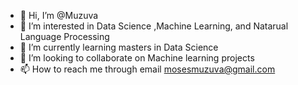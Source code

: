 - 👋 Hi, I’m @Muzuva
- 👀 I’m interested in Data Science ,Machine Learning, and Natarual Language Processing 
- 🌱 I’m currently learning masters in Data Science
- 💞️ I’m looking to collaborate on Machine learning projects 
- 📫 How to reach me through email mosesmuzuva@gmail.com 

<!---
Muzuva/Muzuva is a ✨ special ✨ repository because its `README.md` (this file) appears on your GitHub profile.
You can click the Preview link to take a look at your changes.
--->
